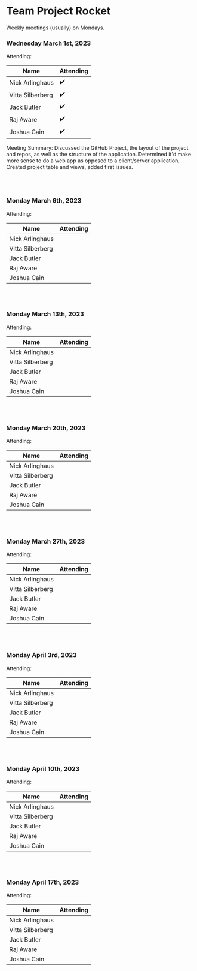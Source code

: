 # Team Project Rocket

Weekly meetings (usually) on Mondays.

### Wednesday March 1st, 2023
Attending:

|Name               | Attending |
|-------------------|-----------|
| Nick Arlinghaus   | :heavy_check_mark:     |
| Vitta Silberberg  | :heavy_check_mark:     |
| Jack Butler       | :heavy_check_mark:     |
| Raj Aware         | :heavy_check_mark:     |
| Joshua Cain       | :heavy_check_mark:     |

Meeting Summary: Discussed the GitHub Project, the layout of the project and repos, as well as the structure of the application. Determined it'd make more sense to do a web app as opposed to a client/server application. Created project table and views, added first issues.

</br></br>

### Monday March 6th, 2023
Attending:

|Name               | Attending |
|-------------------|-----------|
| Nick Arlinghaus   |      |
| Vitta Silberberg  |      |
| Jack Butler       |      |
| Raj Aware         |      |
| Joshua Cain       |      |

</br></br>

### Monday March 13th, 2023
Attending:

|Name               | Attending |
|-------------------|-----------|
| Nick Arlinghaus   |      |
| Vitta Silberberg  |      |
| Jack Butler       |      |
| Raj Aware         |      |
| Joshua Cain       |      |

</br></br>

### Monday March 20th, 2023
Attending:

|Name               | Attending |
|-------------------|-----------|
| Nick Arlinghaus   |      |
| Vitta Silberberg  |      |
| Jack Butler       |      |
| Raj Aware         |      |
| Joshua Cain       |      |

</br></br>

### Monday March 27th, 2023
Attending:

|Name               | Attending |
|-------------------|-----------|
| Nick Arlinghaus   |      |
| Vitta Silberberg  |      |
| Jack Butler       |      |
| Raj Aware         |      |
| Joshua Cain       |      |

</br></br>

### Monday April 3rd, 2023
Attending:

|Name               | Attending |
|-------------------|-----------|
| Nick Arlinghaus   |      |
| Vitta Silberberg  |      |
| Jack Butler       |      |
| Raj Aware         |      |
| Joshua Cain       |      |

</br></br>

### Monday April 10th, 2023
Attending:

|Name               | Attending |
|-------------------|-----------|
| Nick Arlinghaus   |      |
| Vitta Silberberg  |      |
| Jack Butler       |      |
| Raj Aware         |      |
| Joshua Cain       |      |

</br></br>

### Monday April 17th, 2023
Attending:

|Name               | Attending |
|-------------------|-----------|
| Nick Arlinghaus   |      |
| Vitta Silberberg  |      |
| Jack Butler       |      |
| Raj Aware         |      |
| Joshua Cain       |      |



